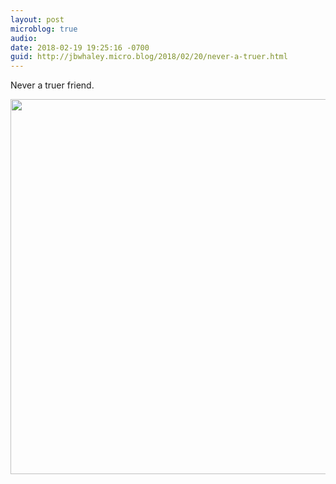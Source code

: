 ```yaml
---
layout: post
microblog: true
audio: 
date: 2018-02-19 19:25:16 -0700
guid: http://jbwhaley.micro.blog/2018/02/20/never-a-truer.html
---
```

Never a truer friend.

<img src="http://www.jarrodwhaley.com/uploads/2018/d52398d9ef.jpg" width="600" height="600" />
